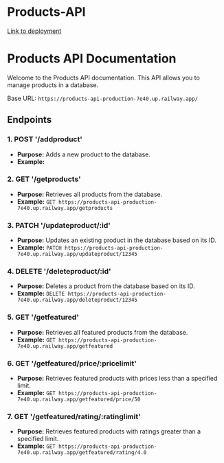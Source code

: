# Products-API
[Link to deployment](https://products-api-production-7e40.up.railway.app/)

# Products API Documentation

Welcome to the Products API documentation. This API allows you to manage products in a database.

Base URL: `https://products-api-production-7e40.up.railway.app/`

## Endpoints

### 1. POST '/addproduct'
- **Purpose:** Adds a new product to the database.
- **Example:** 

### 2. GET '/getproducts'
- **Purpose:** Retrieves all products from the database.
- **Example:** `GET https://products-api-production-7e40.up.railway.app/getproducts`

### 3. PATCH '/updateproduct/:id'
- **Purpose:** Updates an existing product in the database based on its ID.
- **Example:** `PATCH https://products-api-production-7e40.up.railway.app/updateproduct/12345`

### 4. DELETE '/deleteproduct/:id'
- **Purpose:** Deletes a product from the database based on its ID.
- **Example:** `DELETE https://products-api-production-7e40.up.railway.app/deleteproduct/12345`

### 5. GET '/getfeatured'
- **Purpose:** Retrieves all featured products from the database.
- **Example:** `GET https://products-api-production-7e40.up.railway.app/getfeatured`

### 6. GET '/getfeatured/price/:pricelimit'
- **Purpose:** Retrieves featured products with prices less than a specified limit.
- **Example:** `GET https://products-api-production-7e40.up.railway.app/getfeatured/price/50`

### 7. GET '/getfeatured/rating/:ratinglimit'
- **Purpose:** Retrieves featured products with ratings greater than a specified limit.
- **Example:** `GET https://products-api-production-7e40.up.railway.app/getfeatured/rating/4.0`

